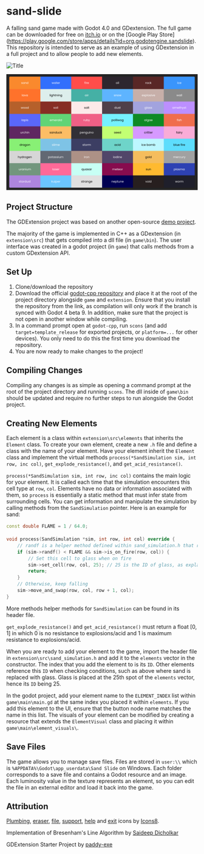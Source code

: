 # sand-slide
A falling sand game made with Godot 4.0 and GDextension. The full game can be downloaded for free on [itch.io](https://kiwijuice56.itch.io/sand-slide) or on the [Google Play Store] (https://play.google.com/store/apps/details?id=org.godotengine.sandslide).
This repository is intended to serve as an example of using GDextension in a full project and to allow people to add new elements.

![Title](docs/background_sand_slide.png)

![The elements](docs/elements.png)

## Project Structure
The GDExtension project was based on another open-source [demo project](https://github.com/paddy-exe/GDExtensionSummator).

The majority of the game is implemented in C++ as a GDextension (in `extension\src`) that gets compiled into a dll file (in `game\bin`). 
The user interface was created in a godot project (in `game`) that calls methods from a custom GDextension API.

## Set Up
1. Clone/download the repository
2. Download the official [godot-cpp repository](https://github.com/godotengine/godot-cpp/commit/02336831735fd6affbe0a6fa252ec98d3e78120c) and place it at the root of the project directory alongside `game` and `extension`. 
Ensure that you install the repository from the link, as compilation will only work if the branch is synced with Godot 4 beta 9. In addition, make sure that the project is not open in another window while compiling.
3. In a command prompt open at `godot-cpp`, run `scons` (and add `target=template_release` for exported projects, or `platform=...` for other devices). You only need to do this the first time you download the repository.
4. You are now ready to make changes to the project!

## Compiling Changes
Compiling any changes is as simple as opening a command prompt at the root of the project directory and running `scons`. 
The dll inside of `game\bin` should be updated and require no further steps to run alongside the Godot project. 

## Creating New Elements
Each element is a class within `extension\src\elements` that inherits the `Element` class. 
To create your own element, create a new `.h` file and define a class with the name of your element.
Have your element inherit the `Element` class and implement the virtual methods `process(*SandSimulation sim, int row, inc col)`, `get_explode_resistance()`, and `get_acid_resistance()`. 

`process(*SandSimulation sim, int row, inc col)` contains the main logic for your element. 
It is called each time that the simulation encounters this cell type at `row`, `col`.
Elements have no data or information associated with them, so `process` is essentially a static method that must infer
state from surrounding cells. You can get information and manipulate the simulation by calling methods from the `SandSimulation` pointer. Here is an example for sand:

```cpp
const double FLAME = 1 / 64.0;

void process(SandSimulation *sim, int row, int col) override {
	// randf is a helper method defined within sand_simulation.h that returns a random number [0, 1)
	if (sim->randf() < FLAME && sim->is_on_fire(row, col)) {
		// Set this cell to glass when on fire
		sim->set_cell(row, col, 25); // 25 is the ID of glass, as explained further below
		return;
	}
	// Otherwise, keep falling
	sim->move_and_swap(row, col, row + 1, col);
}
```

More methods helper methods for `SandSimulation` can be found in its header file.

`get_explode_resistance()` and `get_acid_resistance()` must return a float [0, 1] in which 0 is no resistance to explosions/acid and 1 is maximum resistance to explosions/acid.

When you are ready to add your element to the game, import the header file in `extension\src\sand_simulation.h` and add it to the `elements` vector in the constructor. 
The index that you add the element to is its `ID`. Other elements reference this `ID` when checking conditions, such as above where sand is replaced with glass. Glass is placed at the 25th spot of the `elements` vector, hence its `ID` being 25.

In the godot project, add your element name to the `ELEMENT_INDEX` list within `game\main\main.gd` at the same index you placed it within `elements`. If you add this element to the UI, ensure that the button node name matches the name in this list. The visuals of your element can be modified by creating a resource that extends the `ElementVisual` class and placing it within `game\main\element_visuals\`.

## Save Files
The game allows you to manage save files. Files are stored in `user:\\` which is `%APPDATA%\Godot\app_userdata\Sand Slide` on Windows. Each folder corresponds to a save file and contains a Godot resource and an image. Each luminosity value in the texture represents an element,
so you can edit the file in an external editor and load it back into the game.

## Attribution
[Plumbing](https://icons8.com/icon/67287/plumbing), [eraser](https://icons8.com/icon/78855/eraser), 
[file](https://icons8.com/icon/77782/file), [support](https://icons8.com/icon/60006/support), [help](https://icons8.com/icon/59807/help) and 
[exit](https://icons8.com/icon/71200/close) icons by [Icons8](https://icons8.com/).

Implementation of Bresenham's Line Algorithm by [Saideep Dicholkar](https://saideepdicholkar.blogspot.com/2017/04/bresenhams-line-algorithm-thick-line.html)

GDExtension Starter Project by [paddy-exe](https://github.com/paddy-exe/GDExtensionSummator)
